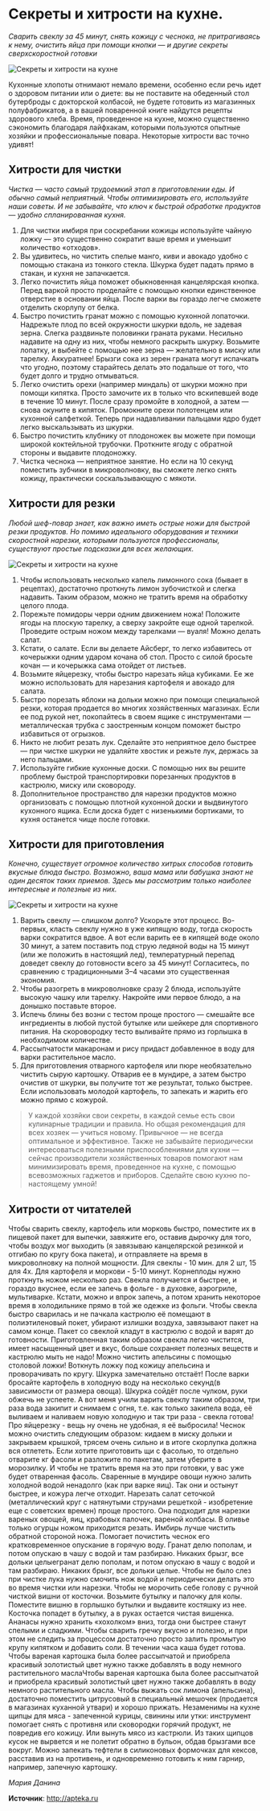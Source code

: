 # Секреты и хитрости на кухне.
_Сварить свеклу за 45 минут, снять кожицу с чеснока, не притрагиваясь к нему, очистить яйца при помощи кнопки — и другие секреты сверхскоростной готовки_

![Секреты и хитрости на кухне](/images/Kulinar/Sovet/lh_kitchen_001.jpg 'Секреты и хитрости на кухне')

Кухонные хлопоты отнимают немало времени, особенно если речь идет о здоровом питании или о диете: вы не поставите на обеденный стол бутерброды с докторской колбасой, не будете готовить из магазинных полуфабрикатов, а в вашей поваренной книге найдутся рецепты здорового хлеба. Время, проведенное на кухне, можно существенно сэкономить благодаря лайфхакам, которыми пользуются опытные хозяйки и профессиональные повара. Некоторые хитрости вас точно удивят!

## Хитрости для чистки

_Чистка — часто самый трудоемкий этап в приготовлении еды. И обычно самый неприятный. Чтобы оптимизировать его, используйте наши советы. И не забывайте, что ключ к быстрой обработке продуктов — удобно спланированная кухня._

1. Для чистки имбиря при соскребании кожицы используйте чайную ложку — это существенно сократит ваше время и уменьшит количество «отходов».
2. Вы удивитесь, но чистить спелые манго, киви и авокадо удобно с помощью стакана из тонкого стекла. Шкурка будет падать прямо в стакан, и кухня не запачкается.
3. Легко почистить яйца поможет обыкновенная канцелярская кнопка. Перед варкой просто проделайте с помощью кнопки единственное отверстие в основании яйца. После варки вы гораздо легче сможете отделить скорлупу от белка.
4. Быстро почистить гранат можно с помощью кухонной лопаточки. Надрежьте плод по всей окружности шкурки вдоль, не задевая зерна. Слегка раздвиньте половинки граната руками. Несильно надавите на одну из них, чтобы немного раскрыть шкурку. Возьмите лопатку, и выбейте с помощью нее зерна — желательно в миску или тарелку. Аккуратнее! Брызги сока из зерен граната могут испачкать что угодно, поэтому старайтесь делать это подальше от того, что будет долго и трудно отмываться.
5. Легко очистить орехи (например миндаль) от шкурки можно при помощи кипятка. Просто замочите их в только что вскипевшей воде в течение 10 минут. После сразу промойте в холодной, а затем — снова окуните в кипяток. Промокните орехи полотенцем или кухонной салфеткой. Теперь при надавливании пальцами ядро будет легко выскальзывать из шкурки.
6. Быстро почистить клубнику от плодоножек вы можете при помощи широкой коктейльной трубочки. Проткните ягоду с обратной стороны и выдавите плодоножку.
7. Чистка чеснока — неприятное занятие. Но если на 10 секунд поместить зубчики в микроволновку, вы сможете легко снять кожицу, практически соскальзывающую с мякоти.

## Хитрости для резки

_Любой шеф-повар знает, как важно иметь острые ножи для быстрой резки продуктов. Но помимо идеального оборудования и техники скоростной нарезки, которыми пользуются профессионалы, существуют простые подсказки для всех желающих._

![Секреты и хитрости на кухне](/images/Kulinar/Sovet/lh_kitchen_002.jpg 'Секреты и хитрости на кухне')

1. Чтобы использовать несколько капель лимонного сока (бывает в рецептах), достаточно проткнуть лимон зубочисткой и слегка надавить. Таким образом, можно не тратить время на обработку целого плода.
2. Порежьте помидоры черри одним движением ножа! Положите ягоды на плоскую тарелку, а сверху закройте еще одной тарелкой. Проведите острым ножом между тарелками — вуаля! Можно делать салат.
3. Кстати, о салате. Если вы делаете Айсберг, то легко избавитесь от кочерыжки одним ударом кочана об стол. Просто с силой бросьте кочан — и кочерыжка сама отойдет от листьев.
4. Возьмите яйцерезку, чтобы быстро нарезать яйца кубиками. Ее же можно использовать для нарезания картофеля и авокадо для салата.
5. Быстро порезать яблоки на дольки можно при помощи специальной резки, которая продается во многих хозяйственных магазинах. Если ее под рукой нет, покопайтесь в своем ящике с инструментами — металлическая трубка с заостренным концом поможет быстро избавиться от огрызков.
6. Никто не любит резать лук. Сделайте это неприятное дело быстрее — при чистке шкурки не удаляйте хвостик и режьте лук, держась за него пальцами.
7. Используйте гибкие кухонные доски. С помощью них вы решите проблему быстрой транспортировки порезанных продуктов в кастрюлю, миску или сковороду.
8. Дополнительное пространство для нарезки продуктов можно организовать с помощью плотной кухонной доски и выдвинутого кухонного ящика. Если доска будет с низенькими бортиками, то кухня останется чище после готовки.

## Хитрости для приготовления

_Конечно, существует огромное количество хитрых способов готовить вкусные блюда быстро. Возможно, ваша мама или бабушка знают не один десяток таких приемов. Здесь мы рассмотрим только наиболее интересные и полезные из них._

![Секреты и хитрости на кухне](/images/Kulinar/Sovet/lh_kitchen_003.jpg 'Секреты и хитрости на кухне')

1. Варить свеклу — слишком долго? Ускорьте этот процесс. Во-первых, класть свеклу нужно в уже кипящую воду, тогда скорость варки сократится вдвое. А вот если варить ее в кипящей воде около 30 минут, а затем поставить под струю ледяной воды на 15 минут (или же положить в настоящий лед), температурный перепад доведет свеклу до готовности всего за 45 минут! Согласитесь, по сравнению с традиционными 3–4 часами это существенная экономия.
2. Чтобы разогреть в микроволновке сразу 2 блюда, используйте высокую чашку или тарелку. Накройте ими первое блюдо, а на донышко поставьте второе.
3. Испечь блины без возни с тестом проще простого — смешайте все ингредиенты в любой пустой бутылке или шейкере для спортивного питания. На скоровородку тесто выливайте прямо из горлышка в необходимом количестве.
4. Рассыпчатости макаронам и рису придаст добавленное в воду для варки растительное масло.
5. Для приготовления отварного картофеля или пюре необязательно чистить сырую картошку. Отварив ее в мундире, а затем быстро очистив от шкурки, вы получите тот же результат, только быстрее. Если использовать молодой картофель, то запекать и жарить его можно прямо с кожурой.

> У каждой хозяйки свои секреты, в каждой семье есть свои кулинарные традиции и правила. Но общая рекомендация для всех хозяек — учиться новому. Привычное — не всегда оптимальное и эффективное. Также не забывайте периодически интересоваться полезными приспособлениями для кухни — сейчас производители хозяйственных товаров помогают нам минимизировать время, проведенное на кухне, с помощью всевозможных гаджетов и приборов. Сделайте свою кухню по-настоящему умной!

## Хитрости от читателей
Чтобы сварить свеклу, картофель или морковь быстро, поместите их в пищевой пакет для выпечки, завяжите его, оставив дырочку для того, чтобы воздух мог выходить (я завязываю канцелярской резинкой и отгибаю по кругу бока пакета), и отправляете на время в микроволновку на полной мощности. Для свеклы - 10 мин. для 2 шт, 15 для 4х. Для картофеля и моркови - 5-10 минут. Корнеплоды нужно проткнуть ножом несколько раз.
Свекла получается и быстрее, и гораздо вкуснее, если ее запечь в фольге - в духовке, аэрогриле, мультиварке. Кстати, можно и впрок запечь, а потом хранить некоторое время в холодильнике прямо в той же одежке из фольги.
Чтобы свекла быстро сварилась и не пачкала кастрюлю её помещают в полиэтиленовый покет, убирают излишки воздуха, завязывают пакет на самом конце. Пакет со свеклой кладут в кастрюлю с водой и варят до готовности. Приготовленная таким образом свекла легко чистится, имеет насыщенный цвет и вкус, больше сохраняет полезных веществ и кастрюлю мыть не надо!
Можно чистить апельсины с помощью столовой ложки! Воткнуть ложку под кожицу апельсина и проворачивать по кругу. Шкурка замечательно отстаёт!
После варки бросайте картофель в холодную воду на несколько секунд(в зависимости от размера овоща). Шкурка сойдёт после чулком, руки обжечь не успеете.
А вот меня учили варить свеклу таким образом, три раза вода закипит и снимаем с огня, т.е. как только закипела вода, её выливаем и наливаем новую холодную и так три раза - свекла готова! Про яйцерезку - вещь ну очень не удобная, я её выбросила!
Чеснок можно очистить следующим образом: кидаем в миску дольки и закрываем крышкой, трясем очень сильно и в итоге скорлупка должна вся отлететь.
Если хотите приготовить щи с фасолью, то отдельно отварите кг фасоли и разложите по пакетам, затем уберите в морозилку. И чтобы не тратить время на это при готовки, у вас уже будет отваренная фасоль.
Сваренные в мундире овощи нужно залить холодной водой ненадолго (как при варке яиц). Так они и остынут быстрее, и кожура легче отходит.
Нарезать салат сеточкой (металлический круг с натянутыми струнами решеткой - изобретение еще с советских времен) проще простого. Она подходит для нарезки вареных овощей, яиц, крабовых палочек, вареной колбасы. В оливье только огурцы ножом приходится резать.
Имбирь лучше чистить обратной стороной ножа.
Помогает почистить чеснок его кратковременное опускание в горячую воду.
Гранат делю пополам, и потом опускаю в чашу с водой и там разбираю. Никаких брызг, все дольки целыегранат делю пополам, и потом опускаю в чашу с водой и там разбираю. Никаких брызг, все дольки целые.
Чтобы не было слез при чистке лука нужно смочить нож водой и периодически делать это во время чистки или нарезки.
Чтобы не морочить себе голову с ручной чисткой вишни от косточки. Возьмите бутылку и палочку для колы. Поместите вишню в горлышко бутылки и выдавите костяшку из нее. Косточка попадет в бутылку, а в руках остается чистая вишенка.
Ананасы нужно хранить «хохолком» вниз, тогда они быстрее станут спелыми и сладкими.
Чтобы сварить гречку вкусно и полезно, и при этом не следить за процессом достаточно просто залить промытую крупу кипятком и добавить соли. В течении часа каша будет готова.
Чтобы вареная картошка была более рассыпчатой и приобрела красивый золотистый цвет нужно также добавлять в воду немного растительного маслаЧтобы вареная картошка была более рассыпчатой и приобрела красивый золотистый цвет нужно также добавлять в воду немного растительного масла.
Чтобы выжать сок лимона (апельсина), достаточно поместить цитрусовый в специальный мешочек (продается в магазинах куханной утвари) и хорошо прижать.
Незаменимы на кухне щипцы для мяса - запеченной курицы, свинины или утки: инструмент помогает снять с противня или сковородки горячий продукт, не повредив его кожицу. Или вынуть мясо из кастрюли. Из таких щипцов кусок не вырвется и не полетит обратно в бульон, обдав брызгами все вокруг.
Можно запекать тефтели в силиконовых формочках для кексов, расставив из на противень, и одновременно готовить к ним гарнир, например, запечную картошку.

_Мария Данина_

**Источник**: http://apteka.ru

